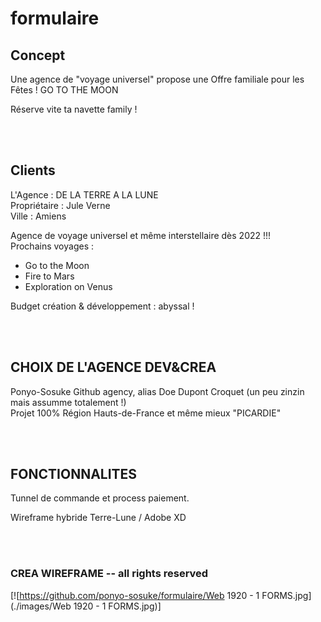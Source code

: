 # formulaire

## Concept

Une agence de "voyage universel" propose une Offre familiale pour les Fêtes !
GO TO THE MOON

Réserve vite ta navette family !

<br><br>
## Clients

L'Agence : DE LA TERRE A LA LUNE<br>
Propriétaire : Jule Verne<br>
Ville : Amiens

Agence de voyage universel et même interstellaire dès 2022 !!!<br>
Prochains voyages : <br>
- Go to the Moon
- Fire to Mars
- Exploration on Venus<br>

Budget création & développement : abyssal !

<br><br>
## CHOIX DE L'AGENCE DEV&CREA

Ponyo-Sosuke Github agency, alias Doe Dupont Croquet
(un peu zinzin mais assumme totalement !)<br>
Projet 100% Région Hauts-de-France et même mieux "PICARDIE"

<br><br>
## FONCTIONNALITES

Tunnel de commande et process paiement.

Wireframe hybride Terre-Lune / Adobe XD

<br><br>
### CREA WIREFRAME -- all rights reserved

[![https://github.com/ponyo-sosuke/formulaire/Web 1920 - 1  FORMS.jpg](./images/Web 1920 - 1 FORMS.jpg)]

<br>
<br>
